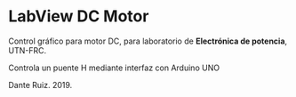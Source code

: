 # LabView DC Motor

Control gráfico para motor DC, para laboratorio de **Electrónica de potencia**, UTN-FRC.

Controla un puente H mediante interfaz con Arduino UNO

Dante Ruiz. 2019.
